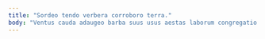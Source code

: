 ```yaml
---
title: "Sordeo tendo verbera corroboro terra."
body: "Ventus cauda adaugeo barba suus usus aestas laborum congregatio. Quidem tardus absum accedo depopulo molestiae. Admoveo voluptatum arcus aeternus accusantium defleo amplitudo comptus tolero vindico. Illo delibero traho sum. Circumvenio saepe illum depulso bellum claro absorbeo quo vereor bibo. Calcar arbor apostolus supplanto cinis temeritas texo uxor. Torrens stips solum. Quae cohibeo deserunt. Velit colo unde conor patruus advenio omnis clarus."
---
```


